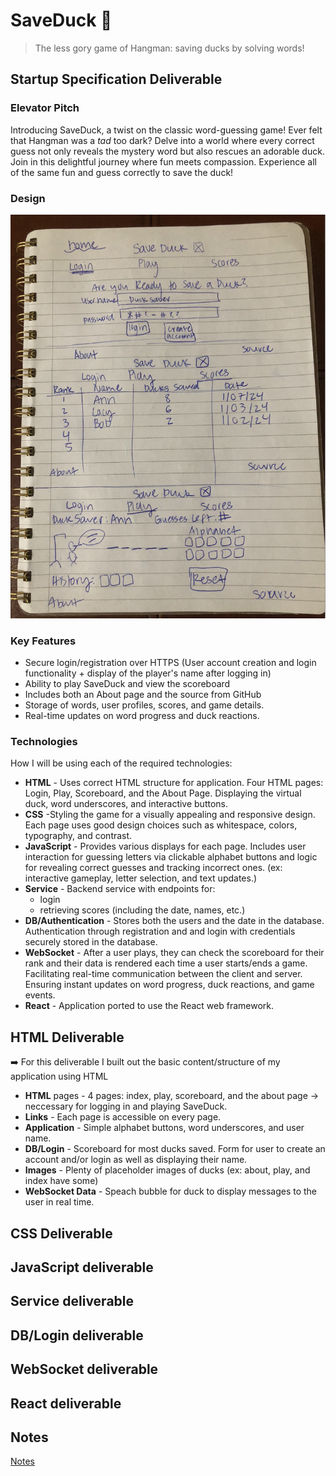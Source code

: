 # SaveDuck 🦆
> The less gory game of Hangman: saving ducks by solving words! 

## Startup Specification Deliverable
### Elevator Pitch

Introducing SaveDuck, a twist on the classic word-guessing game! Ever felt that Hangman was a *tad* too dark? Delve into a world where every correct guess not only reveals the mystery word but also rescues an adorable duck. Join in this delightful journey where fun meets compassion. Experience all of the same fun and guess correctly to save the duck! 

### Design

![Design](duck.png)

### Key Features

- Secure login/registration over HTTPS (User account creation and login functionality + display of the player's name after logging in)
- Ability to play SaveDuck and view the scoreboard
- Includes both an About page and the source from GitHub
- Storage of words, user profiles, scores, and game details.
- Real-time updates on word progress and duck reactions.
### Technologies

How I will be using each of the required technologies:
- **HTML** - Uses correct HTML structure for application. Four HTML pages: Login, Play, Scoreboard, and the About Page. Displaying the virtual duck, word underscores, and interactive buttons.
- **CSS** -Styling the game for a visually appealing and responsive design. Each page uses good design choices such as whitespace, colors, typography, and contrast.
- **JavaScript** - Provides various displays for each page. Includes user interaction for guessing letters via clickable alphabet buttons and logic for revealing correct guesses and tracking incorrect ones. (ex: interactive gameplay, letter selection, and text updates.)
- **Service** - Backend service with endpoints for:
  - login
  - retrieving scores (including the date, names, etc.)
- **DB/Authentication** - Stores both the users and the date in the database. Authentication through registration and and login with credentials securely stored in the database. 
- **WebSocket** - After a user plays, they can check the scoreboard for their rank and their data is rendered each time a user starts/ends a game. Facilitating real-time communication between the client and server. Ensuring instant updates on word progress, duck reactions, and game events.
- **React** - Application ported to use the React web framework.

## HTML Deliverable
➡️ For this deliverable I built out the basic content/structure of my application using HTML
- **HTML** pages - 4 pages: index, play, scoreboard, and the about page -> neccessary for logging in and playing SaveDuck.
- **Links** - Each page is accessible on every page.
- **Application** - Simple alphabet buttons, word underscores, and user name.
- **DB/Login** - Scoreboard for most ducks saved. Form for user to create an account and/or login as well as displaying their name. 
- **Images** - Plenty of placeholder images of ducks (ex: about, play, and index have some)
- **WebSocket Data** - Speach bubble for duck to display messages to the user in real time. 

## CSS Deliverable

## JavaScript deliverable

## Service deliverable

## DB/Login deliverable

## WebSocket deliverable

## React deliverable

## Notes
[Notes](startup/notes.md)
